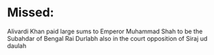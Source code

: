 # Missed: 
Alivardi Khan paid large sums to Emperor Muhammad Shah to be the Subahdar of Bengal
Rai Durlabh also in the court opposition of Siraj ud daulah

